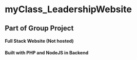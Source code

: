 # myClass_LeadershipWebsite
## Part of Group Project
#### Full Stack Website (Not hosted)
#### Built with PHP and NodeJS in Backend
